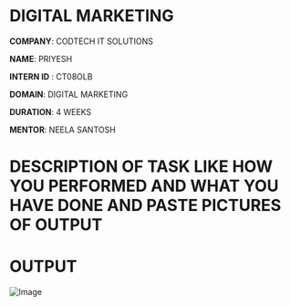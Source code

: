 # DIGITAL MARKETING

**COMPANY**:  CODTECH IT SOLUTIONS

**NAME**: PRIYESH

**INTERN ID** : CT08OLB 

**DOMAIN**:  DIGITAL MARKETING

**DURATION**: 4 WEEKS

**MENTOR**: NEELA SANTOSH

# DESCRIPTION OF TASK LIKE HOW YOU PERFORMED AND WHAT YOU HAVE DONE AND PASTE PICTURES OF OUTPUT

# OUTPUT

![Image](https://github.com/user-attachments/assets/3f0d9ff9-c675-4e8d-bb99-4cb2562819f6)
